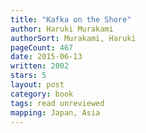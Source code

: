 ```yaml
---
title: "Kafka on the Shore"
author: Haruki Murakami
authorSort: Murakami, Haruki
pageCount: 467
date: 2015-06-13
written: 2002
stars: 5
layout: post
category: book
tags: read unreviewed
mapping: Japan, Asia
---
```


